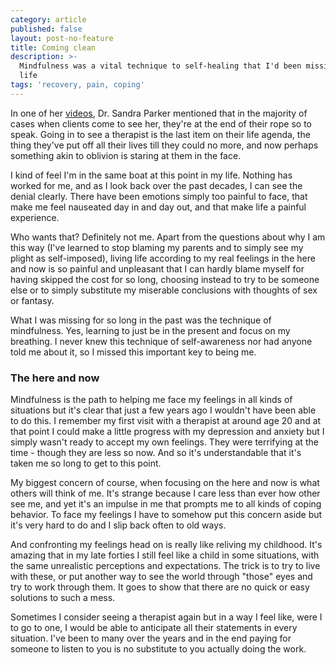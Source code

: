 ```yaml
---
category: article
published: false
layout: post-no-feature
title: Coming clean
description: >-
  Mindfulness was a vital technique to self-healing that I'd been missing all my
  life
tags: 'recovery, pain, coping'
---
```

In one of her [videos](https://www.youtube.com/user/DrSandraParker), Dr. Sandra Parker mentioned that in the majority of cases when clients come to see her, they're at the end of their rope so to speak. Going in to see a therapist is the last item on their life agenda, the thing they've put off all their lives till they could no more, and now perhaps something akin to oblivion is staring at them in the face.

I kind of feel I'm in the same boat at this point in my life. Nothing has worked for me, and as I look back over the past decades, I can see the denial clearly. There have been emotions simply too painful to face, that make me feel nauseated day in and day out, and that make life a painful experience.

Who wants that? Definitely not me. Apart from the questions about why I am this way (I've learned to stop blaming my parents and to simply see my plight as self-imposed), living life according to my real feelings in the here and now is so painful and unpleasant that I can hardly blame myself for having skipped the cost for so long, choosing instead to try to be someone else or to simply substitute my miserable conclusions with thoughts of sex or fantasy.

What I was missing for so long in the past was the technique of mindfulness. Yes, learning to just be in the present and focus on my breathing. I never knew this technique of self-awareness nor had anyone told me about it, so I missed this important key to being me.

### The here and now

Mindfulness is the path to helping me face my feelings in all kinds of situations but it's clear that just a few years ago I wouldn't have been able to do this. I remember my first visit with a therapist at around age 20 and at that point I could make a little progress with my depression and anxiety but I simply wasn't ready to accept my own feelings. They were terrifying at the time - though they are less so now. And so it's understandable that it's taken me so long to get to this point.

My biggest concern of course, when focusing on the here and now is what others will think of me. It's strange because I care less than ever how other see me, and yet it's an impulse in me that prompts me to all kinds of coping behavior. To face my feelings I have to somehow put this concern aside but it's very hard to do and I slip back often to old ways. 

And confronting my feelings head on is really like reliving my childhood. It's amazing that in my late forties I still feel like a child in some situations, with the same unrealistic perceptions and expectations. The trick is to try to live with these, or put another way to see the world through "those" eyes and try to work through them. It goes to show that there are no quick or easy solutions to such a mess.

Sometimes I consider seeing a therapist again but in a way I feel like, were I to go to one, I would be able to anticipate all their statements in every situation. I've been to many over the years and in the end paying for someone to listen to you is no substitute to you actually doing the work.
